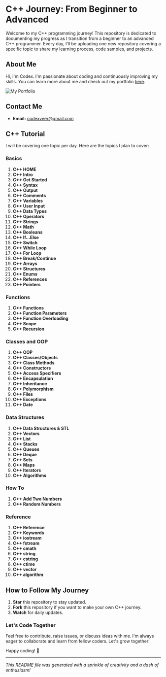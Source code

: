 # C++ Journey: From Beginner to Advanced

Welcome to my C++ programming journey! This repository is dedicated to documenting my progress as I transition from a beginner to an advanced C++ programmer. Every day, I'll be uploading one new repository covering a specific topic to share my learning process, code samples, and projects.

## About Me

Hi, I'm Codex. I'm passionate about coding and continuously improving my skills. You can learn more about me and check out my portfolio [here](https://codingguru2221.github.io/Portfolio/).

![My Portfolio](https://codingguru2221.github.io/Portfolio/assets/img/hero-bg%20(2).jpg)

## Contact Me

- **Email:** [codexveer@gmail.com](mailto:codexveer@gmail.com)

## C++ Tutorial

I will be covering one topic per day. Here are the topics I plan to cover:

### Basics
1. **C++ HOME**
2. **C++ Intro**
3. **C++ Get Started**
4. **C++ Syntax**
5. **C++ Output**
6. **C++ Comments**
7. **C++ Variables**
8. **C++ User Input**
9. **C++ Data Types**
10. **C++ Operators**
11. **C++ Strings**
12. **C++ Math**
13. **C++ Booleans**
14. **C++ If...Else**
15. **C++ Switch**
16. **C++ While Loop**
17. **C++ For Loop**
18. **C++ Break/Continue**
19. **C++ Arrays**
20. **C++ Structures**
21. **C++ Enums**
22. **C++ References**
23. **C++ Pointers**

### Functions
1. **C++ Functions**
2. **C++ Function Parameters**
3. **C++ Function Overloading**
4. **C++ Scope**
5. **C++ Recursion**

### Classes and OOP
1. **C++ OOP**
2. **C++ Classes/Objects**
3. **C++ Class Methods**
4. **C++ Constructors**
5. **C++ Access Specifiers**
6. **C++ Encapsulation**
7. **C++ Inheritance**
8. **C++ Polymorphism**
9. **C++ Files**
10. **C++ Exceptions**
11. **C++ Date**

### Data Structures
1. **C++ Data Structures & STL**
2. **C++ Vectors**
3. **C++ List**
4. **C++ Stacks**
5. **C++ Queues**
6. **C++ Deque**
7. **C++ Sets**
8. **C++ Maps**
9. **C++ Iterators**
10. **C++ Algorithms**

### How To
1. **C++ Add Two Numbers**
2. **C++ Random Numbers**

### Reference
1. **C++ Reference**
2. **C++ Keywords**
3. **C++ iostream**
4. **C++ fstream**
5. **C++ cmath**
6. **C++ string**
7. **C++ cstring**
8. **C++ ctime**
9. **C++ vector**
10. **C++ algorithm**

## How to Follow My Journey

1. **Star** this repository to stay updated.
2. **Fork** this repository if you want to make your own C++ journey.
3. **Watch** for daily updates.

### Let's Code Together

Feel free to contribute, raise issues, or discuss ideas with me. I'm always eager to collaborate and learn from fellow coders. Let's grow together!

Happy coding! 🚀

---

*This README file was generated with a sprinkle of creativity and a dash of enthusiasm!*
